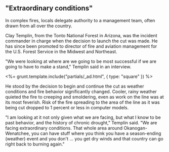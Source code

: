 ## "Extraordinary conditions"

In complex fires, locals delegate authority to a management team, often drawn from all over the country. 

Clay Templin, from the Tonto National Forest in Arizona, was the incident commander in charge when the decision to launch the cut was made. He has since been promoted to director of fire and aviation management for the U.S. Forest Service in the Midwest and Northeast. 

"We were looking at where are we going to be most successful if we are going to have to make a stand," Templin said in an interview.

<%= grunt.template.include("partials/_ad.html", { type: "square" }) %>

He stood by the decision to begin and continue the cut as weather conditions and fire behavior significantly changed. Cooler, rainy weather quieted the fire to creeping and smoldering, even as work on the line was at its most feverish. Risk of the fire spreading to the area of the line as it was being cut dropped to 1 percent or less in computer models. 

"I am looking at it not only given what we are facing, but what I know to be past behavior, and the history of chronic drought," Templin said. "We are facing extraordinary conditions. That whole area around Okanogan-Wenatchee, you can have stuff where you think you have a season-ending (weather) event and you don't ... you get dry winds and that country can go right back to burning again."